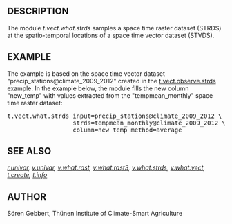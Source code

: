 <h2>DESCRIPTION</h2>

The module <em>t.vect.what.strds</em> samples a space time raster dataset
(STRDS) at the spatio-temporal locations of a space time vector dataset (STVDS).

<h2>EXAMPLE</h2>

The example is based on the space time vector dataset "precip_stations@climate_2009_2012"
created in the <a href="t.vect.observe.strds.html">t.vect.observe.strds</a> example.
In the example below, the module fills the new column "new_temp" with values
extracted from the "tempmean_monthly" space time raster dataset:

<div class="code"><pre>
t.vect.what.strds input=precip_stations@climate_2009_2012 \
                  strds=tempmean_monthly@climate_2009_2012 \
                  column=new_temp method=average
</pre></div>

<h2>SEE ALSO</h2>

<em>
<a href="r.univar.html">r.univar</a>,
<a href="v.univar.html">v.univar</a>,
<a href="v.what.rast.html">v.what.rast</a>,
<a href="v.what.rast3.html">v.what.rast3</a>,
<a href="v.what.strds.html">v.what.strds</a>,
<a href="v.what.vect.html">v.what.vect</a>,
<a href="t.create.html">t.create</a>,
<a href="t.info.html">t.info</a>
</em>

<h2>AUTHOR</h2>

S&ouml;ren Gebbert, Th&uuml;nen Institute of Climate-Smart Agriculture
